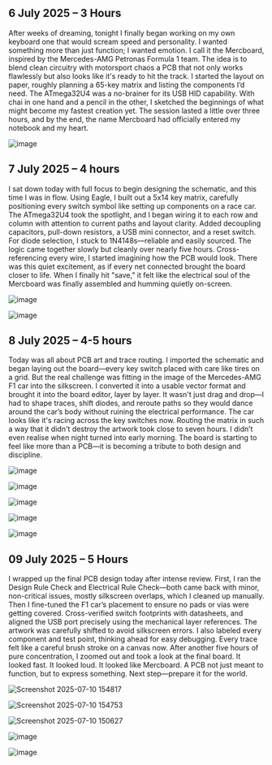 ## 6 July 2025 – 3 Hours
After weeks of dreaming, tonight I finally began working on my own keyboard one that would scream speed and personality. I wanted something more than just function; I wanted emotion. I call it the Mercboard, inspired by the Mercedes-AMG Petronas Formula 1 team. The idea is to blend clean circuitry with motorsport chaos  a PCB that not only works flawlessly but also looks like it's ready to hit the track. I started the layout on paper, roughly planning a 65-key matrix and listing the components I’d need. The ATmega32U4 was a no-brainer for its USB HID capability. With chai in one hand and a pencil in the other, I sketched the beginnings of what might become my fastest creation yet. The session lasted a little over three hours, and by the end, the name Mercboard had officially entered my notebook and my heart.


![image](https://github.com/user-attachments/assets/02c38862-8c2d-4f8c-9ee3-c617454d4246)





## 7 July 2025 – 4 hours
I sat down today with full focus to begin designing the schematic, and this time I was in flow. Using Eagle, I built out a 5x14 key matrix, carefully positioning every switch symbol like setting up components on a race car. The ATmega32U4 took the spotlight, and I began wiring it to each row and column with attention to current paths and layout clarity. Added decoupling capacitors, pull-down resistors, a USB mini connector, and a reset switch. For diode selection, I stuck to 1N4148s—reliable and easily sourced. The logic came together slowly but cleanly over nearly five hours. Cross-referencing every wire, I started imagining how the PCB would look. There was this quiet excitement, as if every net connected brought the board closer to life. When I finally hit "save," it felt like the electrical soul of the Mercboard was finally assembled and humming quietly on-screen.

![image](https://github.com/user-attachments/assets/3d76cd87-9b9d-41a6-8a18-bf0635fbbbea)


![image](https://github.com/user-attachments/assets/b9d045c3-650e-4d81-a0f9-0b65215b01ac)



## 8 July 2025 – 4-5 hours
Today was all about PCB art and trace routing. I imported the schematic and began laying out the board—every key switch placed with care like tires on a grid. But the real challenge was fitting in the image of the Mercedes-AMG F1 car into the silkscreen. I converted it into a usable vector format and brought it into the board editor, layer by layer. It wasn't just drag and drop—I had to shape traces, shift diodes, and reroute paths so they would dance around the car’s body without ruining the electrical performance. The car looks like it's racing across the key switches now. Routing the matrix in such a way that it didn't destroy the artwork took close to seven hours. I didn’t even realise when night turned into early morning. The board is starting to feel like more than a PCB—it is becoming a tribute to both design and discipline.

![image](https://github.com/user-attachments/assets/a8320661-8a33-492c-9f13-49e95a67cb1e)



![image](https://github.com/user-attachments/assets/8a2df745-b192-4a9b-8668-67cba5381522)



![image](https://github.com/user-attachments/assets/e9016803-fa1c-4f57-bd41-600840db1859)



![image](https://github.com/user-attachments/assets/e7e6c09f-3534-4eae-ad3d-b00219311c6a)


![image](https://github.com/user-attachments/assets/0fd322a0-f4ed-4fd2-9d81-70273c81552f)


## 09 July 2025 – 5 Hours
I wrapped up the final PCB design today after intense review. First, I ran the Design Rule Check and Electrical Rule Check—both came back with minor, non-critical issues, mostly silkscreen overlaps, which I cleaned up manually. Then I fine-tuned the F1 car’s placement to ensure no pads or vias were getting covered. Cross-verified switch footprints with datasheets, and aligned the USB port precisely using the mechanical layer references. The artwork was carefully shifted to avoid silkscreen errors. I also labeled every component and test point, thinking ahead for easy debugging. Every trace felt like a careful brush stroke on a canvas now. After another five hours of pure concentration, I zoomed out and took a look at the final board. It looked fast. It looked loud. It looked like Mercboard. A PCB not just meant to function, but to express something. Next step—prepare it for the world.

![Screenshot 2025-07-10 154817](https://github.com/user-attachments/assets/59573921-76e1-4d02-9ff2-668ed962d26b)

![Screenshot 2025-07-10 154753](https://github.com/user-attachments/assets/4b17208c-b055-4042-a68b-878d810f5db9)



![Screenshot 2025-07-10 150627](https://github.com/user-attachments/assets/6df6fda6-f0a6-4050-a780-800f777a94e1)



![image](https://github.com/user-attachments/assets/89f2f481-e315-4479-9225-882a1558e646)



![image](https://github.com/user-attachments/assets/9e5ca16e-2b61-4055-90ff-c752b4aec129)


